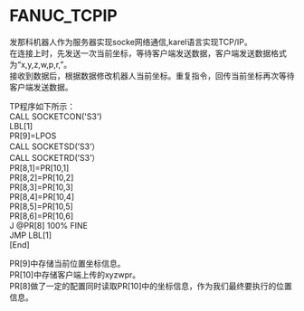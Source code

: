# FANUC_TCPIP
 发那科机器人作为服务器实现socke网络通信,karel语言实现TCP/IP。  
 在连接上时，先发送一次当前坐标，等待客户端发送数据，客户端发送数据格式为“x,y,z,w,p,r,”。  
 接收到数据后，根据数据修改机器人当前坐标。重复指令，回传当前坐标再次等待客户端发送数据。  
   
 TP程序如下所示：  
 CALL SOCKETCON('S3')  
 LBL[1]  
 PR[9]=LPOS  
 CALL SOCKETSD(’S3’）  
 CALL SOCKETRD(’S3’）  
 PR[8,1]=PR[10,1]  
 PR[8,2]=PR[10,2]  
 PR[8,3]=PR[10,3]  
 PR[8,4]=PR[10,4]  
 PR[8,5]=PR[10,5]  
 PR[8,6]=PR[10,6]  
 J @PR[8] 100% FINE  
 JMP LBL[1]  
 [End]  

  PR[9]中存储当前位置坐标信息。  
  PR[10]中存储客户端上传的xyzwpr。  
  PR[8]做了一定的配置同时读取PR[10]中的坐标信息，作为我们最终要执行的位置信息。   
